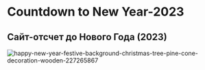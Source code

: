 # Countdown to New Year-2023

## Сайт-отсчет до Нового Года (2023)

![happy-new-year-festive-background-christmas-tree-pine-cone-decoration-wooden-227265867](https://user-images.githubusercontent.com/56477695/147875274-74cb0a68-2faa-484c-b6a1-acc0fb8b54ec.jpg)
